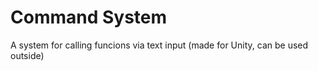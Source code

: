 # Command System
A system for calling funcions via text input 
(made for Unity, can be used outside)
